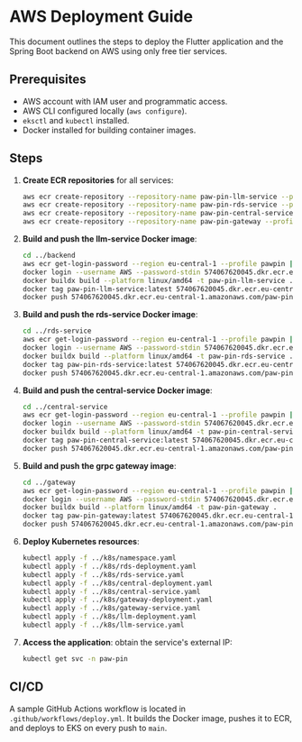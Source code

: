 # AWS Deployment Guide

This document outlines the steps to deploy the Flutter application and the Spring Boot backend on AWS using only free tier services.

## Prerequisites

- AWS account with IAM user and programmatic access.
- AWS CLI configured locally (`aws configure`).
- `eksctl` and `kubectl` installed.
- Docker installed for building container images.

## Steps

1. **Create ECR repositories** for all services:
   ```bash
   aws ecr create-repository --repository-name paw-pin-llm-service --profile pawpin
   aws ecr create-repository --repository-name paw-pin-rds-service --profile pawpin
   aws ecr create-repository --repository-name paw-pin-central-service --profile pawpin
   aws ecr create-repository --repository-name paw-pin-gateway --profile pawpin
   ```
   
2. **Build and push the llm-service Docker image**:
   ```bash
   cd ../backend
   aws ecr get-login-password --region eu-central-1 --profile pawpin | \
   docker login --username AWS --password-stdin 574067620045.dkr.ecr.eu-central-1.amazonaws.com | \
   docker buildx build --platform linux/amd64 -t paw-pin-llm-service . |  \
   docker tag paw-pin-llm-service:latest 574067620045.dkr.ecr.eu-central-1.amazonaws.com/paw-pin-llm-service:latest | \
   docker push 574067620045.dkr.ecr.eu-central-1.amazonaws.com/paw-pin-llm-service:latest
   ```

3. **Build and push the rds-service Docker image**:
   ```bash
   cd ../rds-service
   aws ecr get-login-password --region eu-central-1 --profile pawpin | \
   docker login --username AWS --password-stdin 574067620045.dkr.ecr.eu-central-1.amazonaws.com | \
   docker buildx build --platform linux/amd64 -t paw-pin-rds-service . | \
   docker tag paw-pin-rds-service:latest 574067620045.dkr.ecr.eu-central-1.amazonaws.com/paw-pin-rds-service:latest | \
   docker push 574067620045.dkr.ecr.eu-central-1.amazonaws.com/paw-pin-rds-service:latest
   ```

4. **Build and push the central-service Docker image**:
   ```bash
   cd ../central-service
   aws ecr get-login-password --region eu-central-1 --profile pawpin | \
   docker login --username AWS --password-stdin 574067620045.dkr.ecr.eu-central-1.amazonaws.com
   docker buildx build --platform linux/amd64 -t paw-pin-central-service .
   docker tag paw-pin-central-service:latest 574067620045.dkr.ecr.eu-central-1.amazonaws.com/paw-pin-central-service:latest
   docker push 574067620045.dkr.ecr.eu-central-1.amazonaws.com/paw-pin-central-service:latest
   ```
   
5. **Build and push the grpc gateway image**:
   ```bash
   cd ../gateway
   aws ecr get-login-password --region eu-central-1 --profile pawpin | \
   docker login --username AWS --password-stdin 574067620045.dkr.ecr.eu-central-1.amazonaws.com
   docker buildx build --platform linux/amd64 -t paw-pin-gateway .
   docker tag paw-pin-gateway:latest 574067620045.dkr.ecr.eu-central-1.amazonaws.com/paw-pin-gateway:latest
   docker push 574067620045.dkr.ecr.eu-central-1.amazonaws.com/paw-pin-gateway:latest
   ```

6. **Deploy Kubernetes resources**:
   ```bash
   kubectl apply -f ../k8s/namespace.yaml
   kubectl apply -f ../k8s/rds-deployment.yaml
   kubectl apply -f ../k8s/rds-service.yaml
   kubectl apply -f ../k8s/central-deployment.yaml
   kubectl apply -f ../k8s/central-service.yaml
   kubectl apply -f ../k8s/gateway-deployment.yaml
   kubectl apply -f ../k8s/gateway-service.yaml
   kubectl apply -f ../k8s/llm-deployment.yaml
   kubectl apply -f ../k8s/llm-service.yaml
   ```
   
7. **Access the application**: obtain the service's external IP:
   ```bash
   kubectl get svc -n paw-pin
   ```

## CI/CD
A sample GitHub Actions workflow is located in `.github/workflows/deploy.yml`. It builds the Docker image, pushes it to ECR, and deploys to EKS on every push to `main`.


